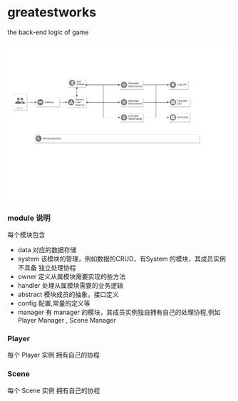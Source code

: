 # greatestworks
the back-end logic of game 



![](frame.png)





### module 说明


每个模块包含
* data
  对应的数据存储
* system
  该模块的管理，例如数据的CRUD，有System 的模块，其成员实例不具备 独立处理协程
* owner
  定义从属模块需要实现的些方法
* handler
  处理从属模块需要的业务逻辑
* abstract
  模块成员的抽象，接口定义
* config
  配置,常量的定义等
* manager
  有 manager 的模块，其成员实例独自拥有自己的处理协程,例如Player Manager , Scene Manager

### Player

 每个 Player 实例 拥有自己的协程

### Scene

 每个 Scene 实例 拥有自己的协程


  


